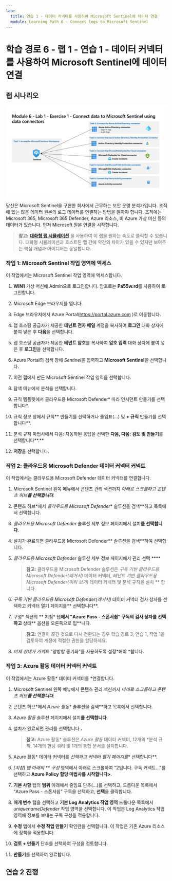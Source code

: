 ```yaml
---
lab:
  title: 연습 1 - 데이터 커넥터를 사용하여 Microsoft Sentinel에 데이터 연결
  module: Learning Path 6 - Connect logs to Microsoft Sentinel
---
```


# 학습 경로 6 - 랩 1 - 연습 1 - 데이터 커넥터를 사용하여 Microsoft Sentinel에 데이터 연결

## 랩 시나리오

![랩 개요입니다.](../Media/SC-200-Lab_Diagrams_Mod6_L1_Ex1.png)

당신은 Microsoft Sentinel을 구현한 회사에서 근무하는 보안 운영 분석가입니다. 조직에 있는 많은 데이터 원본의 로그 데이터를 연결하는 방법을 알아야 합니다. 조직에는 Microsoft 365, Microsoft 365 Defender, Azure 리소스, 비 Azure 가상 머신 등의 데이터가 있습니다. 먼저 Microsoft 원본 연결을 시작합니다.

>**참고:** **[대화형 랩 시뮬레이션](https://mslabs.cloudguides.com/guides/SC-200%20Lab%20Simulation%20-%20Connect%20data%20to%20Microsoft%20Sentinel%20using%20data%20connectors)** 을 사용하여 이 랩을 원하는 속도로 클릭할 수 있습니다. 대화형 시뮬레이션과 호스트된 랩 간에 약간의 차이가 있을 수 있지만 보여주는 핵심 개념과 아이디어는 동일합니다. 


### 작업 1: Microsoft Sentinel 작업 영역에 액세스

이 작업에서는 Microsoft Sentinel 작업 영역에 액세스합니다.

1. **WIN1** 가상 머신에 Admin으로 로그인합니다. 암호로는 **Pa55w.rd**를 사용하여 로그인합니다.  

1. Microsoft Edge 브라우저를 엽니다.

1. Edge 브라우저에서 Azure Portal(https://portal.azure.com )로 이동합니다.

1. 랩 호스팅 공급자가 제공한 **테넌트 전자 메일** 계정을 복사하여 **로그인** 대화 상자에 붙여 넣은 후 **다음**을 선택합니다.

1. 랩 호스팅 공급자가 제공한 **테넌트 암호**를 복사하여 **암호 입력** 대화 상자에 붙여 넣은 후 **로그인**을 선택합니다.

1. Azure Portal의 검색 창에 *Sentinel*을 입력하고 **Microsoft Sentinel**을 선택합니다.

1. 이전 랩에서 만든 Microsoft Sentinel 작업 영역을 선택합니다.

1. 탐색 메뉴에서 분석을 선택합니다.

1. 규칙 템플릿에서 클라우드용 Microsoft Defender* 따라 인시던트 만들기를 선택합니다*.

1. 규칙 정보 창에서 규칙** 만들기를 선택하거나 줄임표(...) 및 **+ 규칙** 만들기를 선택합니다**.

1. 분석 규칙 마법사에서 다음: 자동화된 응답을 선택한 **다음, 다음: 검토 및 만들기**를 선택합니다**.**

1. **저장**을 선택합니다.

### 작업 2: 클라우드용 Microsoft Defender 데이터 커넥터 커넥트

이 작업에서는 클라우드용 Microsoft Defender 데이터 커넥터를 연결합니다.

1. Microsoft Sentinel 왼쪽 메뉴에서 콘텐츠 관리 섹션까지 *아래로 스크롤하고 콘텐츠 허브**를 선택합니다**.*

1. 콘텐츠 허브*에서 *클라우드용 Microsoft Defender** 솔루션을 검색**하고 목록에서 선택합니다.

1. *클라우드용 Microsoft Defender* 솔루션 세부 정보 페이지에서 설치**를 선택합니다**.

1. 설치가 완료되면 클라우드용 Microsoft Defender** 솔루션을 검색**하여 선택합니다.

1. *클라우드용 Microsoft Defender* 솔루션 세부 정보 페이지에서 관리 선택 ****

    >**참고:** 클라우드용 Microsoft Defender 솔루션은 *구독 기반 클라우드용 Microsoft Defender(레거시)* 데이터 커넥터, *테넌트 기반 클라우드용 Microsoft Defender(미리 보기)* 데이터 커넥터 및 분석 규칙을 설치 ** 합니다.

1. *구독 기반 클라우드용 Microsoft Defender(레거시)* 데이터 커넥터 검사 상자를 선택하고 커넥터 열기 페이지를** 선택합니다**.

1. 구성* 섹션의 ** 지침* 탭**에서 "Azure Pass - 스폰서쉽" 구독의 검사 상자를 선택하고** 상태** 옵션을 오른쪽으로 밉**니다.

    >**참고:** 연결이 끊긴 것으로 다시 전환되는 경우 학습 경로 3, 연습 1, 작업 1을 검토하여 계정에 적절한 권한을 할당하세요.

1. *이제 **상태가* 커넥트** "양방향 동기화"를 사용하도록 설정*해야 *합니다.

    <!--- 1. Scroll down and under the *Create incidents - Recommended!* area, verify that *Create incidents automatically from all alerts generated in this connected service* is **Enabled**. --->

### 작업 3: Azure 활동 데이터 커넥터 커넥트

이 작업에서는 Azure 활동* 데이터 커넥터를 *연결합니다.

1. Microsoft Sentinel 왼쪽 메뉴에서 콘텐츠 관리 섹션까지 *아래로 스크롤하고 콘텐츠 허브**를 선택합니다**.*

1. 콘텐츠 허브*에서 *Azure 활동** 솔루션을 검색**하고 목록에서 선택합니다.

1. *Azure 활동* 솔루션 페이지에서 설치**를 선택합니다**.

1. 설치가 완료되면 관리를 선택합니다 **.**

    >**참고:** Azure 활동* 솔루션은 *Azure 활동* 데이터 커넥터, 12개의 *분석 규칙, 14개의 헌팅 쿼리 및 1개의 통합 문서를 설치합니다.

1. Azure 활동* 데이터 커넥터를 *선택하고 커넥터 열기 페이지를** 선택합니다**.

1. *[지침] 탭 아래의 ** 구성* 영역에서 아래로 스크롤하여 "2입니다. 구독 커넥트..."를 선택하고 **Azure Policy 할당 마법사를 시작합니다>**.

1. **기본 사항** 탭의 **범위** 아래에서 줄임표 단추(...)를 선택하고, 드롭다운 목록에서 “Azure Pass - 스폰서쉽” 구독을 선택하고, **선택**을 클릭합니다.

1. **매개 변수** 탭을 선택하고 **기본 Log Analytics 작업 영역** 드롭다운 목록에서 *uniquenameDefender* 작업 영역을 선택합니다. 이 작업은 Log Analytics 작업 영역에 정보를 보내는 구독 구성을 적용합니다.

1. **수정** 탭에서 **수정 작업 만들기** 확인란을 선택합니다. 이 작업은 기존 Azure 리소스에 정책을 적용합니다.

1. **검토 + 만들기** 단추를 선택하여 구성을 검토합니다.

1. **만들기**를 선택하여 완료합니다.

## 연습 2 진행
